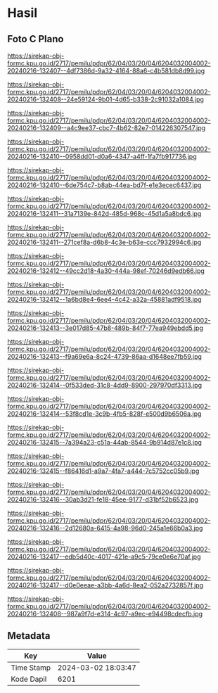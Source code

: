 # Hasil

## Foto C Plano

https://sirekap-obj-formc.kpu.go.id/2717/pemilu/pdpr/62/04/03/20/04/6204032004002-20240216-132407--4df7386d-9a32-4164-88a6-c4b581db8d99.jpg

https://sirekap-obj-formc.kpu.go.id/2717/pemilu/pdpr/62/04/03/20/04/6204032004002-20240216-132408--24e59124-9b01-4d65-b338-2c91032a1084.jpg

https://sirekap-obj-formc.kpu.go.id/2717/pemilu/pdpr/62/04/03/20/04/6204032004002-20240216-132409--a4c9ee37-cbc7-4b62-82e7-014226307547.jpg

https://sirekap-obj-formc.kpu.go.id/2717/pemilu/pdpr/62/04/03/20/04/6204032004002-20240216-132410--0958dd01-d0a6-4347-a4ff-1fa7fb917736.jpg

https://sirekap-obj-formc.kpu.go.id/2717/pemilu/pdpr/62/04/03/20/04/6204032004002-20240216-132410--6de754c7-b8ab-44ea-bd7f-e1e3ecec6437.jpg

https://sirekap-obj-formc.kpu.go.id/2717/pemilu/pdpr/62/04/03/20/04/6204032004002-20240216-132411--31a7139e-842d-485d-968c-45d1a5a8bdc6.jpg

https://sirekap-obj-formc.kpu.go.id/2717/pemilu/pdpr/62/04/03/20/04/6204032004002-20240216-132411--271cef8a-d6b8-4c3e-b63e-ccc7932994c6.jpg

https://sirekap-obj-formc.kpu.go.id/2717/pemilu/pdpr/62/04/03/20/04/6204032004002-20240216-132412--49cc2d18-4a30-444a-98ef-70246d9edb66.jpg

https://sirekap-obj-formc.kpu.go.id/2717/pemilu/pdpr/62/04/03/20/04/6204032004002-20240216-132412--1a6bd8e4-6ee4-4c42-a32a-45881adf9518.jpg

https://sirekap-obj-formc.kpu.go.id/2717/pemilu/pdpr/62/04/03/20/04/6204032004002-20240216-132413--3e017d85-47b8-489b-84f7-77ea949ebdd5.jpg

https://sirekap-obj-formc.kpu.go.id/2717/pemilu/pdpr/62/04/03/20/04/6204032004002-20240216-132413--f9a69e6a-8c24-4739-86aa-d1648ee7fb59.jpg

https://sirekap-obj-formc.kpu.go.id/2717/pemilu/pdpr/62/04/03/20/04/6204032004002-20240216-132414--0f533ded-31c8-4dd9-8900-297970df3313.jpg

https://sirekap-obj-formc.kpu.go.id/2717/pemilu/pdpr/62/04/03/20/04/6204032004002-20240216-132414--53f8cd1e-3c9b-4fb5-828f-e500d9b6506a.jpg

https://sirekap-obj-formc.kpu.go.id/2717/pemilu/pdpr/62/04/03/20/04/6204032004002-20240216-132415--7a394a23-c51a-44ab-8544-9b914d87e1c8.jpg

https://sirekap-obj-formc.kpu.go.id/2717/pemilu/pdpr/62/04/03/20/04/6204032004002-20240216-132415--f86416d1-a9a7-4fa7-a444-7c5752cc05b9.jpg

https://sirekap-obj-formc.kpu.go.id/2717/pemilu/pdpr/62/04/03/20/04/6204032004002-20240216-132416--30ab3d21-fe18-45ee-9177-d31bf52b6523.jpg

https://sirekap-obj-formc.kpu.go.id/2717/pemilu/pdpr/62/04/03/20/04/6204032004002-20240216-132416--2d12680a-6415-4a98-96d0-245a1e66b0a3.jpg

https://sirekap-obj-formc.kpu.go.id/2717/pemilu/pdpr/62/04/03/20/04/6204032004002-20240216-132417--edb5d40c-4017-421e-a9c5-79ce0e6e70af.jpg

https://sirekap-obj-formc.kpu.go.id/2717/pemilu/pdpr/62/04/03/20/04/6204032004002-20240216-132417--d0e0eeae-a3bb-4a6d-8ea2-052a2732857f.jpg

https://sirekap-obj-formc.kpu.go.id/2717/pemilu/pdpr/62/04/03/20/04/6204032004002-20240216-132408--987a9f7d-e314-4c97-a9ec-e94498cdecfb.jpg


## Metadata

| Key        | Value               |
| ---------- | ------------------- |
| Time Stamp | 2024-03-02 18:03:47 |
| Kode Dapil | 6201                |



